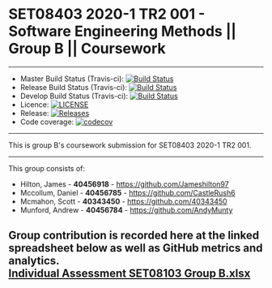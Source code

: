 # SET08403 2020-1 TR2 001 - Software Engineering Methods || Group B || Coursework

---

- Master Build Status (Travis-ci):  [![Build Status](https://www.travis-ci.com/40343450/SEMCourseworkGroupB.svg?branch=master)](https://www.travis-ci.com/40343450/SEMCourseworkGroupB)
- Release Build Status (Travis-ci): [![Build Status](https://www.travis-ci.com/40343450/SEMCourseworkGroupB.svg?branch=release)](https://www.travis-ci.com/40343450/SEMCourseworkGroupB)  
- Develop Build Status (Travis-ci): [![Build Status](https://www.travis-ci.com/40343450/SEMCourseworkGroupB.svg?branch=develop)](https://www.travis-ci.com/40343450/SEMCourseworkGroupB)
- Licence:                          [![LICENSE](https://img.shields.io/github/license/40343450/SEMCourseworkGroupB.svg?style=flat-square)](https://github.com/40343450/SEMCourseworkGroupB/blob/master/LICENSE)
- Release:                          [![Releases](https://img.shields.io/github/release/40343450/SEMCourseworkGroupB/all.svg?style=flat-square)](https://github.com/40343450/SEMCourseworkGroupB/releases)
- Code coverage:                    [![codecov](https://codecov.io/gh/40343450/SEMCourseworkGroupB/branch/master/graph/badge.svg?token=YF99KBDV1J)](https://codecov.io/gh/40343450/SEMCourseworkGroupB)
---

This is group B's coursework submission for SET08403 2020-1 TR2 001.

---

This group consists of:
* Hilton, James - <B>40456918</b> - https://github.com/Jameshilton97
* Mccollum, Daniel - <b>40456785</b> - https://github.com/CastleRush6
* Mcmahon, Scott - <b>40343450</b> - https://github.com/40343450
* Munford, Andrew - <b>40456784</b> - https://github.com/AndyMunty

Group contribution is recorded here at the linked spreadsheet below as well as GitHub metrics and analytics.\
[Individual Assessment SET08103 Group B.xlsx](https://livenapierac-my.sharepoint.com/:x:/g/personal/40343450_live_napier_ac_uk/EV0VrnH2uO1Lv-HvMDOVHikBQK6-iSv6zNbwzI5-rAZtAQ?e=KNxVKQ)
---